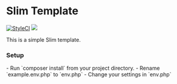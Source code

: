 <h1>Slim Template</h1>
<a href="https://styleci.io/repos/119064891"><img src="https://styleci.io/repos/119064891/shield?branch=master" alt="StyleCI"></a>
<a href="https://travis-ci.org/TekkCraft/slim_website?branch=master"><img src="https://travis-ci.org/TekkCraft/slim_website.svg?branch=master"></a>

This is a simple Slim template. <br/>
<h3>Setup</h3>
- Run `composer install` from your project directory.
- Rename `example.env.php` to `env.php`
- Change your settings in `env.php`
